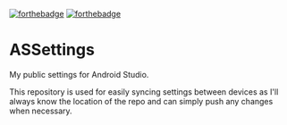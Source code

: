 [![forthebadge](https://forthebadge.com/images/badges/fuck-it-ship-it.svg)](https://forthebadge.com)
[![forthebadge](https://forthebadge.com/images/badges/cc-0.svg)](https://forthebadge.com)

# ASSettings
My public settings for Android Studio.

This repository is used for easily syncing settings between devices as I'll always know the location of the repo and can
simply push any changes when necessary.
